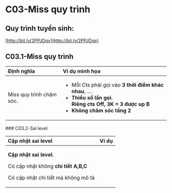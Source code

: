 # C03-Miss quy trình

## Quy trình tuyển sinh:

[http://bit.ly/2PPJDqx](http://bit.ly/2PPJDqx)

## C03.1-Miss quy trình

<table>
  <thead>
    <tr>
      <th style="text-align:left">&#x110;&#x1ECB;nh ngh&#x129;a</th>
      <th style="text-align:left">V&#xED; d&#x1EE5; minh h&#x1ECD;a</th>
    </tr>
  </thead>
  <tbody>
    <tr>
      <td style="text-align:left">Miss quy tr&#xEC;nh ch&#x103;m s&#xF3;c.</td>
      <td style="text-align:left">
        <ul>
          <li>M&#x1ED7;i Cts ph&#x1EA3;i g&#x1ECD;i v&#xE0;o <b>3 th&#x1EDD;i &#x111;i&#x1EC3;m kh&#xE1;c nhau</b>,
            ....</li>
          <li><b>Thi&#x1EBF;u s&#x1ED1; l&#x1EA7;n g&#x1ECD;i.<br />Ri&#xEA;ng cts Off, 3K = 3 &#x111;&#x1B0;&#x1EE3;c up B</b>
          </li>
          <li><b>Kh&#xF4;ng ch&#x103;m s&#xF3;c t&#x1EA7;ng 2</b>
          </li>
        </ul>
      </td>
    </tr>
  </tbody>
</table>### C03.2-Sai level

<table>
  <thead>
    <tr>
      <th style="text-align:left">C&#x1EAD;p nh&#x1EAD;t sai level</th>
      <th style="text-align:left">V&#xED; d&#x1EE5;</th>
    </tr>
  </thead>
  <tbody>
    <tr>
      <td style="text-align:left">
        <p><b>C&#x1EAD;p nh&#x1EAD;t sai level.</b>
        </p>
        <p>C&#xF3; c&#x1EAD;p nh&#x1EAD;t kh&#xF4;ng <b>chi ti&#x1EBF;t A,B,C</b>
        </p>
        <p>C&#xF3; c&#x1EAD;p nh&#x1EAD;t chi ti&#x1EBF;t m&#xE0; kh&#xF4;ng m&#xF4;
          t&#x1EA3;</p>
      </td>
      <td style="text-align:left"></td>
    </tr>
  </tbody>
</table>